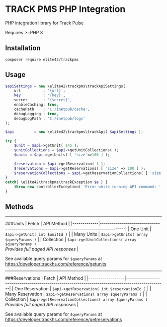 # TRACK PMS PHP Integration
PHP integration library for Track Pulse

Requires &gt;=PHP 8

## Installation
`composer require elite42/trackpms`

## Usage
```php
$apiSettings = new \elite42\trackpms\trackApiSettings( 
    url          : '{url}',
    key          : '{key}',
    secret       : '{secret}',
    enableCaching: true,
    cachePath    : 'C:/inetpub/cache',
    debugLogging : true,
    debugLogPath : 'C:/inetpub/logs'
);

$api         = new \elite42\trackpms\trackApi( $apiSettings );

try {
    $unit = $api->getUnit( 145 );
    $unitCollections = $api->getUnitCollections( );
    $units = $api->getUnits( [ 'size'=>100 ] );

    $reservation = $api->getReservation( 1 );
    $reservations = $api->getReservations( [ 'size' => 100 ] );
    $reservationCollections = $api->getReservationCollections( [ 'size' => 100 ] );
}
catch( \elite42\trackpms\trackException $e ) {
    throw new controllerException( 'Error while running API command: '.$e->getMessage(), 400, $e);
}
```


## Methods
---
###Units
| Fetch        | API Method                                                                               |
|-------------|------------------------------------------------------------------------------------------|
| One Unit    | `$api->getUnit( int $unitId )`                                                           |
| Many Units  | `$api->getUnits( array $queryParams )`                                                   |
| Collection  | `$api->getUnitCollections( array $queryParams )`<br/>*Provides full paged API responses* |

See available query params for `$queryParams` at https://developer.trackhs.com/reference/getunits

---

###Reservations
| Fetch            | API Method                                                                                      |
|------------------|-------------------------------------------------------------------------------------------------|
| One Reservation  | `$api->getReservation( int $reservationId )`                                                    |
| Many Reservation | `$api->getReservations( array $queryParams )`                                                   |
| Collection       | `$api->getReservationCollections( array $queryParams )`<br/>*Provides full paged API responses* |

See available query params for `$queryParams` at https://developer.trackhs.com/reference/getreservations
